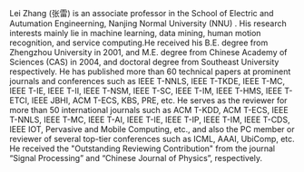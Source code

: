 Lei Zhang (张雷) is an associate professor in the School of Electric and Autumation Engineerning, Nanjing Normal University (NNU) . His research interests mainly lie in machine learning, data mining, human motion recognition, and service computing.He received his B.E. degree from Zhengzhou University in 2001, and M.E. degree from Chinese Academy of Sciences (CAS) in 2004, and doctoral degree from Southeast University respectively. He has published more than 60 technical papers at prominent journals and conferences such as IEEE T-NNLS, IEEE T-TKDE, IEEE T-MC, IEEE T-IE, IEEE T-II, IEEE T-NSM, IEEE T-SC, IEEE T-IM, IEEE T-HMS, IEEE T-ETCI, IEEE JBHI, ACM T-ECS, KBS, PRE, etc. He serves as the reviewer for more than 50 international journals such as ACM T-KDD, ACM T-ECS, IEEE T-NNLS, IEEE T-MC, IEEE T-AI, IEEE T-IE, IEEE T-IP, IEEE T-IM, IEEE T-CDS, IEEE IOT, Pervasive and Mobile Computing, etc., and also the PC member or reviewer of several top-tier conferences such as ICML, AAAI, UbiComp, etc. He received the "Outstanding Reviewing Contribution" from the journal “Signal Processing” and “Chinese Journal of Physics”, respectively.
